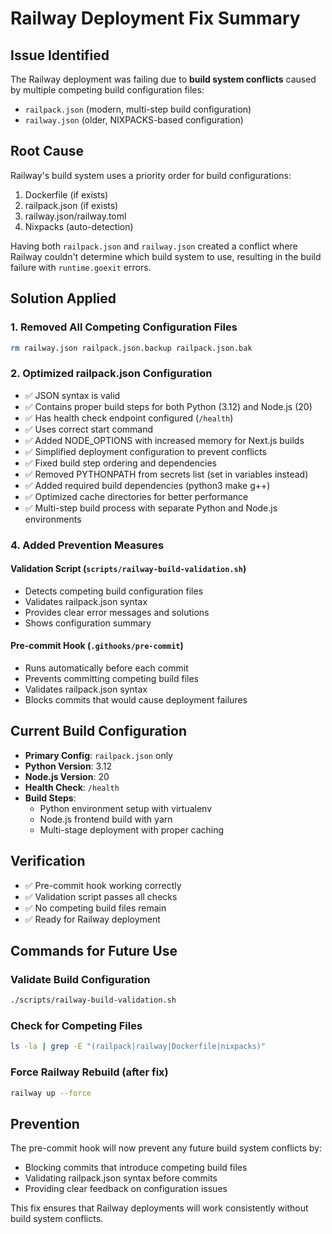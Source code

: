 # Railway Deployment Fix Summary

## Issue Identified
The Railway deployment was failing due to **build system conflicts** caused by multiple competing build configuration files:

- `railpack.json` (modern, multi-step build configuration)
- `railway.json` (older, NIXPACKS-based configuration)

## Root Cause
Railway's build system uses a priority order for build configurations:
1. Dockerfile (if exists)
2. railpack.json (if exists)
3. railway.json/railway.toml
4. Nixpacks (auto-detection)

Having both `railpack.json` and `railway.json` created a conflict where Railway couldn't determine which build system to use, resulting in the build failure with `runtime.goexit` errors.

## Solution Applied

### 1. Removed All Competing Configuration Files
```bash
rm railway.json railpack.json.backup railpack.json.bak
```

### 2. Optimized railpack.json Configuration
- ✅ JSON syntax is valid
- ✅ Contains proper build steps for both Python (3.12) and Node.js (20)
- ✅ Has health check endpoint configured (`/health`)
- ✅ Uses correct start command
- ✅ Added NODE_OPTIONS with increased memory for Next.js builds
- ✅ Simplified deployment configuration to prevent conflicts
- ✅ Fixed build step ordering and dependencies
- ✅ Removed PYTHONPATH from secrets list (set in variables instead)
- ✅ Added required build dependencies (python3 make g++)
- ✅ Optimized cache directories for better performance
- ✅ Multi-step build process with separate Python and Node.js environments

### 4. Added Prevention Measures

#### Validation Script (`scripts/railway-build-validation.sh`)
- Detects competing build configuration files
- Validates railpack.json syntax
- Provides clear error messages and solutions
- Shows configuration summary

#### Pre-commit Hook (`.githooks/pre-commit`)
- Runs automatically before each commit
- Prevents committing competing build files
- Validates railpack.json syntax
- Blocks commits that would cause deployment failures

## Current Build Configuration
- **Primary Config**: `railpack.json` only
- **Python Version**: 3.12
- **Node.js Version**: 20
- **Health Check**: `/health`
- **Build Steps**:
  - Python environment setup with virtualenv
  - Node.js frontend build with yarn
  - Multi-stage deployment with proper caching

## Verification
- ✅ Pre-commit hook working correctly
- ✅ Validation script passes all checks
- ✅ No competing build files remain
- ✅ Ready for Railway deployment

## Commands for Future Use

### Validate Build Configuration
```bash
./scripts/railway-build-validation.sh
```

### Check for Competing Files
```bash
ls -la | grep -E "(railpack|railway|Dockerfile|nixpacks)"
```

### Force Railway Rebuild (after fix)
```bash
railway up --force
```

## Prevention
The pre-commit hook will now prevent any future build system conflicts by:
- Blocking commits that introduce competing build files
- Validating railpack.json syntax before commits
- Providing clear feedback on configuration issues

This fix ensures that Railway deployments will work consistently without build system conflicts.

